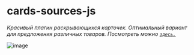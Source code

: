 # cards-sources-js

*Красивый плагин раскрывающихся карточек. Оптимальный вариант для предложения различных товаров. Посмотреть можно <code>[здесь.](https://vladimirmakarof.github.io/JS-cards-sources/ "github page")
</code>*



![image](https://user-images.githubusercontent.com/10245800/161212305-10bba1de-1b61-4be6-bf47-32cbd0633650.png)
